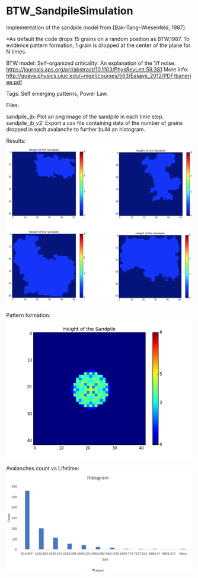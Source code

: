 # BTW_SandpileSimulation
Implementation of the sandpile model from [Bak–Tang–Wiesenfeld, 1987]. 

*As default the code drops 15 grains on a random position as BTW,1987.  To evidence pattern formation, 1 grain is dropped at the center of the plane for N times. 

BTW model:
Self-organized criticality: An explanation of the 1/f noise. https://journals.aps.org/prl/abstract/10.1103/PhysRevLett.59.381
More info: http://guava.physics.uiuc.edu/~nigel/courses/563/Essays_2012/PDF/banerjee.pdf

Tags: Self emerging patterns, Power Law.

Files:

sandpile_jb:    Plot an png image of the sandpile in each time step.
sandpile_jb_v2: Export a csv file containing data of the number of grains dropped in each avalanche to further build an histogram. 

Results:
![alt text](https://github.com/JoseBarreiros/BTW_SandpileSimulation/blob/master/Media/avalanches.png)

Pattern formation:
![alt text](https://github.com/JoseBarreiros/BTW_SandpileSimulation/blob/master/Media/avalanches.gif)

Avalanches count vs Lifetime:
![alt text](https://github.com/JoseBarreiros/BTW_SandpileSimulation/blob/master/Media/histo.png)


